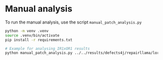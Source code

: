 # Manual analysis

To run the manual analysis, use the script `manual_patch_analysis.py`

```bash
python -m venv .venv
source .venv/bin/activate
pip install -r requirements.txt

# Example for analysing IR1xOR1 results
python manual_patch_analysis.py ../../results/defects4j/repairllama/lora/RepairLLaMA_defects4j_f2f_bugs_results_ir1_or1.jsonl d4j_iror1_andre.jsonl
```